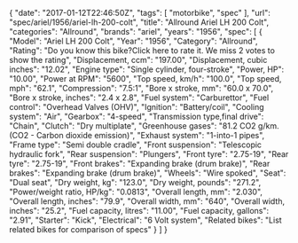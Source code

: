 {
    "date": "2017-01-12T22:46:50Z",
    "tags": [
        "motorbike",
        "spec"
    ],
    "url": "spec\/ariel\/1956\/ariel-lh-200-colt",
    "title": "Allround Ariel LH 200 Colt",
    "categories": "Allround",
    "brands": "ariel",
    "years": "1956",
    "spec": [
        {
            "Model": "Ariel LH 200 Colt",
            "Year": "1956",
            "Category": "Allround",
            "Rating": "Do you know this bike?Click here to rate it. We miss 2 votes to show the rating",
            "Displacement, ccm": "197.00",
            "Displacement, cubic inches": "12.02",
            "Engine type": "Single cylinder, four-stroke",
            "Power, HP": "10.00",
            "Power at RPM": "5600",
            "Top speed, km\/h": "100.0",
            "Top speed, mph": "62.1",
            "Compression": "7.5:1",
            "Bore x stroke, mm": "60.0 x 70.0",
            "Bore x stroke, inches": "2.4 x 2.8",
            "Fuel system": "Carburettor",
            "Fuel control": "Overhead Valves (OHV)",
            "Ignition": "Battery\/coil",
            "Cooling system": "Air",
            "Gearbox": "4-speed",
            "Transmission type,final drive": "Chain",
            "Clutch": "Dry multiplate",
            "Greenhouse gases": "81.2 CO2 g\/km. (CO2 - Carbon dioxide emission)",
            "Exhaust system": "1-into-1 pipes",
            "Frame type": "Semi double cradle",
            "Front suspension": "Telescopic hydraulic fork",
            "Rear suspension": "Plungers",
            "Front tyre": "2.75-19",
            "Rear tyre": "2.75-19",
            "Front brakes": "Expanding brake (drum brake)",
            "Rear brakes": "Expanding brake (drum brake)",
            "Wheels": "Wire spoked",
            "Seat": "Dual seat",
            "Dry weight, kg": "123.0",
            "Dry weight, pounds": "271.2",
            "Power\/weight ratio, HP\/kg": "0.0813",
            "Overall length, mm": "2.030",
            "Overall length, inches": "79.9",
            "Overall width, mm": "640",
            "Overall width, inches": "25.2",
            "Fuel capacity, litres": "11.00",
            "Fuel capacity, gallons": "2.91",
            "Starter": "Kick",
            "Electrical": "6 Volt system",
            "Related bikes": "List related bikes for comparison of specs"
        }
    ]
}